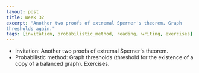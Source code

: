 ```yaml
---
layout: post
title: Week 32
excerpt: "Another two proofs of extremal Sperner's theorem. Graph
thresholds again."
tags: [invitation, probabilistic_method, reading, writing, exercises]
---
```


* Invitation: Another two proofs of extremal Sperner's theorem.
* Probabilistic method: Graph thresholds (threshold for the existence of a
  copy of a balanced graph). Exercises.
